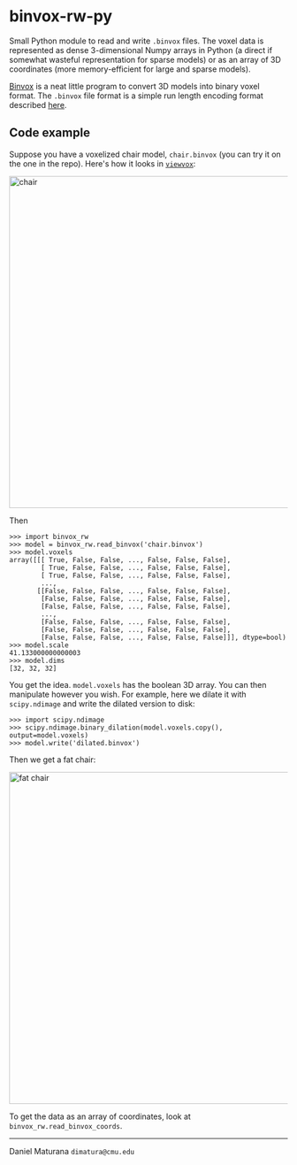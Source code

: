 # binvox-rw-py

Small Python module to read and write `.binvox` files. The voxel data is
represented as dense 3-dimensional Numpy arrays in Python (a direct if somewhat
wasteful representation for sparse models) or as an array of 3D coordinates
(more memory-efficient for large and sparse models).

[Binvox](http://www.cs.princeton.edu/~min/binvox/) is a neat little program to
convert 3D models into binary voxel format. The `.binvox` file format is a
simple run length encoding format described
[here](http://www.cs.princeton.edu/~min/binvox/binvox.html).

## Code example

Suppose you have a voxelized chair model, `chair.binvox` (you can try it on the
one in the repo).  Here's how it looks in
[`viewvox`](http://www.cs.princeton.edu/~min/viewvox/):

<img alt="chair" width="600" src="http://github.com/downloads/dimatura/binvox-rw-py/chair.png"></img>

Then

    >>> import binvox_rw
    >>> model = binvox_rw.read_binvox('chair.binvox')
    >>> model.voxels
    array([[[ True, False, False, ..., False, False, False],
            [ True, False, False, ..., False, False, False],
            [ True, False, False, ..., False, False, False],
            ..., 
           [[False, False, False, ..., False, False, False],
            [False, False, False, ..., False, False, False],
            [False, False, False, ..., False, False, False],
            ..., 
            [False, False, False, ..., False, False, False],
            [False, False, False, ..., False, False, False],
            [False, False, False, ..., False, False, False]]], dtype=bool)
    >>> model.scale
    41.133000000000003
    >>> model.dims
    [32, 32, 32]

You get the idea. `model.voxels` has the boolean 3D array. You can then
manipulate however you wish. For example, here we dilate it with
`scipy.ndimage` and write the dilated version to disk:

    >>> import scipy.ndimage 
    >>> scipy.ndimage.binary_dilation(model.voxels.copy(), output=model.voxels)
    >>> model.write('dilated.binvox')

Then we get a fat chair:

<img alt="fat chair" width="600" src="http://github.com/downloads/dimatura/binvox-rw-py/fat_chair.png"></img>

To get the data as an array of coordinates, look at `binvox_rw.read_binvox_coords`. 

--- 

Daniel Maturana
`dimatura@cmu.edu`
